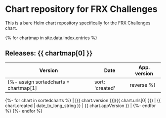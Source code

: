 # Chart repository for FRX Challenges

This is a bare Helm chart repository specifically for the FRX Challenges chart.

{% for chartmap in site.data.index.entries %}
## Releases: {{ chartmap[0] }}

| Version | Date | App. version |
|---------|------|---------------------|
  {%- assign sortedcharts = chartmap[1] | sort: 'created' | reverse %}
  {%- for chart in sortedcharts %}
| [{{ chart.version }}]({{ chart.urls[0] }}) | {{ chart.created | date_to_long_string }} | {{ chart.appVersion }} |
  {%- endfor %}
{%- endfor %}
